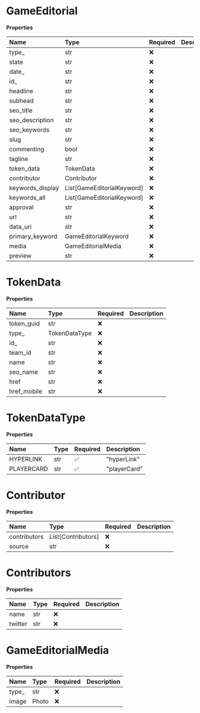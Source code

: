 # GameEditorial

**Properties**

| Name             | Type                       | Required | Description |
| :--------------- | :------------------------- | :------- | :---------- |
| type\_           | str                        | ❌       |             |
| state            | str                        | ❌       |             |
| date\_           | str                        | ❌       |             |
| id\_             | str                        | ❌       |             |
| headline         | str                        | ❌       |             |
| subhead          | str                        | ❌       |             |
| seo_title        | str                        | ❌       |             |
| seo_description  | str                        | ❌       |             |
| seo_keywords     | str                        | ❌       |             |
| slug             | str                        | ❌       |             |
| commenting       | bool                       | ❌       |             |
| tagline          | str                        | ❌       |             |
| token_data       | TokenData                  | ❌       |             |
| contributor      | Contributor                | ❌       |             |
| keywords_display | List[GameEditorialKeyword] | ❌       |             |
| keywords_all     | List[GameEditorialKeyword] | ❌       |             |
| approval         | str                        | ❌       |             |
| url              | str                        | ❌       |             |
| data_uri         | str                        | ❌       |             |
| primary_keyword  | GameEditorialKeyword       | ❌       |             |
| media            | GameEditorialMedia         | ❌       |             |
| preview          | str                        | ❌       |             |

# TokenData

**Properties**

| Name        | Type          | Required | Description |
| :---------- | :------------ | :------- | :---------- |
| token_guid  | str           | ❌       |             |
| type\_      | TokenDataType | ❌       |             |
| id\_        | str           | ❌       |             |
| team_id     | str           | ❌       |             |
| name        | str           | ❌       |             |
| seo_name    | str           | ❌       |             |
| href        | str           | ❌       |             |
| href_mobile | str           | ❌       |             |

# TokenDataType

**Properties**

| Name       | Type | Required | Description  |
| :--------- | :--- | :------- | :----------- |
| HYPERLINK  | str  | ✅       | "hyperLink"  |
| PLAYERCARD | str  | ✅       | "playerCard" |

# Contributor

**Properties**

| Name         | Type               | Required | Description |
| :----------- | :----------------- | :------- | :---------- |
| contributors | List[Contributors] | ❌       |             |
| source       | str                | ❌       |             |

# Contributors

**Properties**

| Name    | Type | Required | Description |
| :------ | :--- | :------- | :---------- |
| name    | str  | ❌       |             |
| twitter | str  | ❌       |             |

# GameEditorialMedia

**Properties**

| Name   | Type  | Required | Description |
| :----- | :---- | :------- | :---------- |
| type\_ | str   | ❌       |             |
| image  | Photo | ❌       |             |

<!-- This file was generated by liblab | https://liblab.com/ -->

